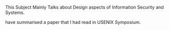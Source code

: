 This Subject Mainly Talks about Design aspects of Information Security and Systems.

have summarised a paper that I had read in USENIX Symposium.
